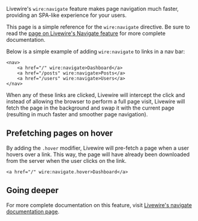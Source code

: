 
Livewire's `wire:navigate` feature makes page navigation much faster, providing an SPA-like experience for your users.

This page is a simple reference for the `wire:navigate` directive. Be sure to read the [page on Livewire's Navigate feature](/docs/navigate) for more complete documentation.

Below is a simple example of adding `wire:navigate` to links in a nav bar:

```blade
<nav>
    <a href="/" wire:navigate>Dashboard</a>
    <a href="/posts" wire:navigate>Posts</a>
    <a href="/users" wire:navigate>Users</a>
</nav>
```

When any of these links are clicked, Livewire will intercept the click and instead of allowing the browser to perform a full page visit, Livewire will fetch the page in the background and swap it with the current page (resulting in much faster and smoother page navigation).

## Prefetching pages on hover

By adding the `.hover` modifier, Livewire will pre-fetch a page when a user hovers over a link. This way, the page will have already been downloaded from the server when the user clicks on the link.

```blade
<a href="/" wire:navigate.hover>Dashboard</a>
```

## Going deeper

For more complete documentation on this feature, visit [Livewire's navigate documentation page](/docs/navigate).

